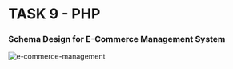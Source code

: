 # TASK 9 - PHP

### Schema Design for E-Commerce Management System

![e-commerce-management](https://github.com/ganaaduvva/CodeSchool-2.0-Batch-1/assets/73477921/98795b95-fa7f-4abf-824d-b1dd66a4acf1)
